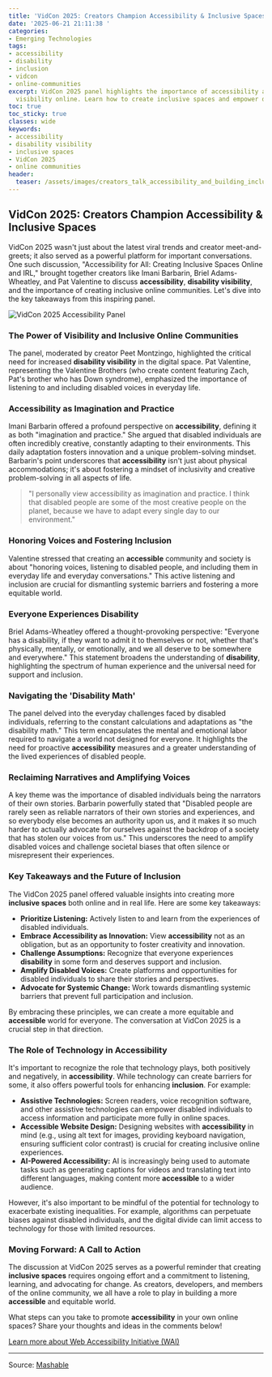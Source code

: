 ```yaml
---
title: 'VidCon 2025: Creators Champion Accessibility & Inclusive Spaces'
date: '2025-06-21 21:11:38 '
categories:
- Emerging Technologies
tags:
- accessibility
- disability
- inclusion
- vidcon
- online-communities
excerpt: VidCon 2025 panel highlights the importance of accessibility and disability
  visibility online. Learn how to create inclusive spaces and empower disabled voices.
toc: true
toc_sticky: true
classes: wide
keywords:
- accessibility
- disability visibility
- inclusive spaces
- VidCon 2025
- online communities
header:
  teaser: /assets/images/creators_talk_accessibility_and_building_inclusive_20250621211137.png
---
```


## VidCon 2025: Creators Champion Accessibility & Inclusive Spaces

VidCon 2025 wasn't just about the latest viral trends and creator meet-and-greets; it also served as a powerful platform for important conversations. One such discussion, "Accessibility for All: Creating Inclusive Spaces Online and IRL," brought together creators like Imani Barbarin, Briel Adams-Wheatley, and Pat Valentine to discuss **accessibility**, **disability visibility**, and the importance of creating inclusive online communities. Let's dive into the key takeaways from this inspiring panel.

![VidCon 2025 Accessibility Panel](https://helios-i.mashable.com/imagery/articles/02xIgVOwd2iXFGNgCpgxOzQ/hero-image.png)

### The Power of Visibility and Inclusive Online Communities

The panel, moderated by creator Peet Montzingo, highlighted the critical need for increased **disability visibility** in the digital space. Pat Valentine, representing the Valentine Brothers (who create content featuring Zach, Pat's brother who has Down syndrome), emphasized the importance of listening to and including disabled voices in everyday life.

### Accessibility as Imagination and Practice

Imani Barbarin offered a profound perspective on **accessibility**, defining it as both "imagination and practice." She argued that disabled individuals are often incredibly creative, constantly adapting to their environments. This daily adaptation fosters innovation and a unique problem-solving mindset. Barbarin's point underscores that **accessibility** isn't just about physical accommodations; it's about fostering a mindset of inclusivity and creative problem-solving in all aspects of life.

> "I personally view accessibility as imagination and practice. I think that disabled people are some of the most creative people on the planet, because we have to adapt every single day to our environment."

### Honoring Voices and Fostering Inclusion

Valentine stressed that creating an **accessible** community and society is about "honoring voices, listening to disabled people, and including them in everyday life and everyday conversations." This active listening and inclusion are crucial for dismantling systemic barriers and fostering a more equitable world.

### Everyone Experiences Disability

Briel Adams-Wheatley offered a thought-provoking perspective: "Everyone has a disability, if they want to admit it to themselves or not, whether that's physically, mentally, or emotionally, and we all deserve to be somewhere and everywhere." This statement broadens the understanding of **disability**, highlighting the spectrum of human experience and the universal need for support and inclusion.

### Navigating the 'Disability Math'

The panel delved into the everyday challenges faced by disabled individuals, referring to the constant calculations and adaptations as "the disability math." This term encapsulates the mental and emotional labor required to navigate a world not designed for everyone. It highlights the need for proactive **accessibility** measures and a greater understanding of the lived experiences of disabled people.

### Reclaiming Narratives and Amplifying Voices

A key theme was the importance of disabled individuals being the narrators of their own stories. Barbarin powerfully stated that "Disabled people are rarely seen as reliable narrators of their own stories and experiences, and so everybody else becomes an authority upon us, and it makes it so much harder to actually advocate for ourselves against the backdrop of a society that has stolen our voices from us." This underscores the need to amplify disabled voices and challenge societal biases that often silence or misrepresent their experiences.

### Key Takeaways and the Future of Inclusion

The VidCon 2025 panel offered valuable insights into creating more **inclusive spaces** both online and in real life. Here are some key takeaways:

*   **Prioritize Listening:** Actively listen to and learn from the experiences of disabled individuals.
*   **Embrace Accessibility as Innovation:** View **accessibility** not as an obligation, but as an opportunity to foster creativity and innovation.
*   **Challenge Assumptions:** Recognize that everyone experiences **disability** in some form and deserves support and inclusion.
*   **Amplify Disabled Voices:** Create platforms and opportunities for disabled individuals to share their stories and perspectives.
*   **Advocate for Systemic Change:** Work towards dismantling systemic barriers that prevent full participation and inclusion.

By embracing these principles, we can create a more equitable and **accessible** world for everyone. The conversation at VidCon 2025 is a crucial step in that direction.

### The Role of Technology in Accessibility

It's important to recognize the role that technology plays, both positively and negatively, in **accessibility**. While technology can create barriers for some, it also offers powerful tools for enhancing **inclusion**. For example:

*   **Assistive Technologies:** Screen readers, voice recognition software, and other assistive technologies can empower disabled individuals to access information and participate more fully in online spaces.
*   **Accessible Website Design:** Designing websites with **accessibility** in mind (e.g., using alt text for images, providing keyboard navigation, ensuring sufficient color contrast) is crucial for creating inclusive online experiences.
*   **AI-Powered Accessibility:** AI is increasingly being used to automate tasks such as generating captions for videos and translating text into different languages, making content more **accessible** to a wider audience.

However, it's also important to be mindful of the potential for technology to exacerbate existing inequalities. For example, algorithms can perpetuate biases against disabled individuals, and the digital divide can limit access to technology for those with limited resources.

### Moving Forward: A Call to Action

The discussion at VidCon 2025 serves as a powerful reminder that creating **inclusive spaces** requires ongoing effort and a commitment to listening, learning, and advocating for change. As creators, developers, and members of the online community, we all have a role to play in building a more **accessible** and equitable world.

What steps can you take to promote **accessibility** in your own online spaces? Share your thoughts and ideas in the comments below!

[Learn more about Web Accessibility Initiative (WAI)](https://www.w3.org/WAI/)

---

Source: [Mashable](https://mashable.com/article/vidcon-2025-creators-on-accessibility)